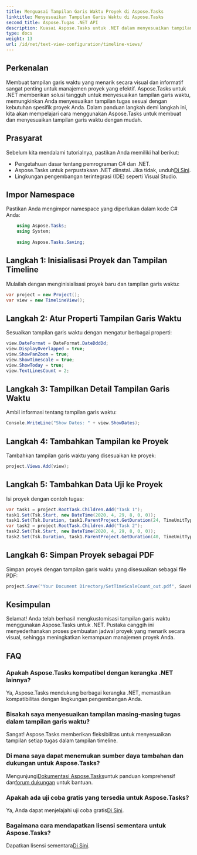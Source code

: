 ```yaml
---
title: Menguasai Tampilan Garis Waktu Proyek di Aspose.Tasks
linktitle: Menyesuaikan Tampilan Garis Waktu di Aspose.Tasks
second_title: Aspose.Tugas .NET API
description: Kuasai Aspose.Tasks untuk .NET dalam menyesuaikan tampilan garis waktu. Tingkatkan manajemen proyek Anda dengan garis waktu yang menarik secara visual dan disesuaikan dengan kebutuhan proyek Anda.
type: docs
weight: 13
url: /id/net/text-view-configuration/timeline-views/
---
```

## Perkenalan
Membuat tampilan garis waktu yang menarik secara visual dan informatif sangat penting untuk manajemen proyek yang efektif. Aspose.Tasks untuk .NET memberikan solusi tangguh untuk menyesuaikan tampilan garis waktu, memungkinkan Anda menyesuaikan tampilan tugas sesuai dengan kebutuhan spesifik proyek Anda. Dalam panduan langkah demi langkah ini, kita akan mempelajari cara menggunakan Aspose.Tasks untuk membuat dan menyesuaikan tampilan garis waktu dengan mudah.
## Prasyarat
Sebelum kita mendalami tutorialnya, pastikan Anda memiliki hal berikut:
- Pengetahuan dasar tentang pemrograman C# dan .NET.
-  Aspose.Tasks untuk perpustakaan .NET diinstal. Jika tidak, unduh[Di Sini](https://releases.aspose.com/tasks/net/).
- Lingkungan pengembangan terintegrasi (IDE) seperti Visual Studio.
## Impor Namespace
Pastikan Anda mengimpor namespace yang diperlukan dalam kode C# Anda:
```csharp
    using Aspose.Tasks;
    using System;
    
    using Aspose.Tasks.Saving;
```
## Langkah 1: Inisialisasi Proyek dan Tampilan Timeline
Mulailah dengan menginisialisasi proyek baru dan tampilan garis waktu:
```csharp
var project = new Project();
var view = new TimelineView();
```
## Langkah 2: Atur Properti Tampilan Garis Waktu
Sesuaikan tampilan garis waktu dengan mengatur berbagai properti:
```csharp
view.DateFormat = DateFormat.DateDddDd;
view.DisplayOverlapped = true;
view.ShowPanZoom = true;
view.ShowTimescale = true;
view.ShowToday = true;
view.TextLinesCount = 2;
```
## Langkah 3: Tampilkan Detail Tampilan Garis Waktu
Ambil informasi tentang tampilan garis waktu:
```csharp
Console.WriteLine("Show Dates: " + view.ShowDates);
```
## Langkah 4: Tambahkan Tampilan ke Proyek
Tambahkan tampilan garis waktu yang disesuaikan ke proyek:
```csharp
project.Views.Add(view);
```
## Langkah 5: Tambahkan Data Uji ke Proyek
Isi proyek dengan contoh tugas:
```csharp
var task1 = project.RootTask.Children.Add("Task 1");
task1.Set(Tsk.Start, new DateTime(2020, 4, 29, 8, 0, 0));
task1.Set(Tsk.Duration, task1.ParentProject.GetDuration(24, TimeUnitType.Hour));
var task2 = project.RootTask.Children.Add("Task 2");
task2.Set(Tsk.Start, new DateTime(2020, 4, 29, 8, 0, 0));
task2.Set(Tsk.Duration, task1.ParentProject.GetDuration(40, TimeUnitType.Hour));
```
## Langkah 6: Simpan Proyek sebagai PDF
Simpan proyek dengan tampilan garis waktu yang disesuaikan sebagai file PDF:
```csharp
project.Save("Your Document Directory/SetTimeScaleCount_out.pdf", SaveFileFormat.Pdf);
```
## Kesimpulan
Selamat! Anda telah berhasil mengkustomisasi tampilan garis waktu menggunakan Aspose.Tasks untuk .NET. Pustaka canggih ini menyederhanakan proses pembuatan jadwal proyek yang menarik secara visual, sehingga meningkatkan kemampuan manajemen proyek Anda.
## FAQ
### Apakah Aspose.Tasks kompatibel dengan kerangka .NET lainnya?
Ya, Aspose.Tasks mendukung berbagai kerangka .NET, memastikan kompatibilitas dengan lingkungan pengembangan Anda.
### Bisakah saya menyesuaikan tampilan masing-masing tugas dalam tampilan garis waktu?
Sangat! Aspose.Tasks memberikan fleksibilitas untuk menyesuaikan tampilan setiap tugas dalam tampilan timeline.
### Di mana saya dapat menemukan sumber daya tambahan dan dukungan untuk Aspose.Tasks?
 Mengunjungi[Dokumentasi Aspose.Tasks](https://reference.aspose.com/tasks/net/)untuk panduan komprehensif dan[forum dukungan](https://forum.aspose.com/c/tasks/15) untuk bantuan.
### Apakah ada uji coba gratis yang tersedia untuk Aspose.Tasks?
 Ya, Anda dapat menjelajahi uji coba gratis[Di Sini](https://releases.aspose.com/).
### Bagaimana cara mendapatkan lisensi sementara untuk Aspose.Tasks?
 Dapatkan lisensi sementara[Di Sini](https://purchase.aspose.com/temporary-license/).